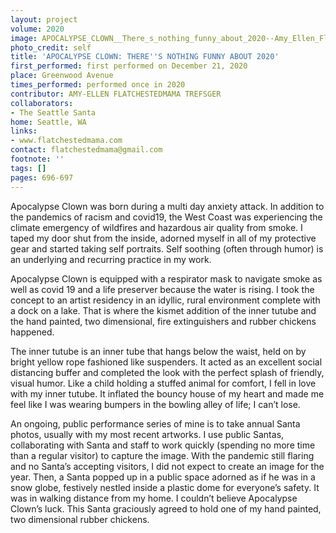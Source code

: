 ```yaml
---
layout: project
volume: 2020
image: APOCALYPSE_CLOWN__There_s_nothing_funny_about_2020--Amy_Ellen_Flatchestedmama_Trefsger.jpg
photo_credit: self
title: 'APOCALYPSE CLOWN: THERE''S NOTHING FUNNY ABOUT 2020'
first_performed: first performed on December 21, 2020
place: Greenwood Avenue
times_performed: performed once in 2020
contributor: AMY-ELLEN FLATCHESTEDMAMA TREFSGER
collaborators:
- The Seattle Santa
home: Seattle, WA
links:
- www.flatchestedmama.com
contact: flatchestedmama@gmail.com
footnote: ''
tags: []
pages: 696-697
---
```



Apocalypse Clown was born during a multi day anxiety attack. In addition to the pandemics of racism and covid19, the West Coast was experiencing the climate emergency of wildfires and hazardous air quality from smoke. I taped my door shut from the inside, adorned myself in all of my protective gear and started taking self portraits. Self soothing (often through humor) is an underlying and recurring practice in my work.

Apocalypse Clown is equipped with a respirator mask to navigate smoke as well as covid 19 and a life preserver because the water is rising. I took the concept to an artist residency in an idyllic, rural environment complete with a dock on a lake. That is where the kismet addition of the inner tutube and the hand painted, two dimensional, fire extinguishers and rubber chickens happened. 

The inner tutube is an inner tube that hangs below the waist, held on by bright yellow rope fashioned like suspenders. It acted as an excellent social distancing buffer and completed the look with the perfect splash of friendly, visual humor. Like a child holding a stuffed animal for comfort, I fell in love with my inner tutube. It inflated the bouncy house of my heart and made me feel like I was wearing bumpers in the bowling alley of life; I can’t lose. 

An ongoing, public performance series of mine is to take annual Santa photos, usually with my most recent artworks. I use public Santas, collaborating with Santa and staff to work quickly (spending no more time than a regular visitor) to capture the image. With the pandemic still flaring and no Santa’s accepting visitors, I did not expect to create an image for the year. Then, a Santa popped up in a public space adorned as if he was in a snow globe, festively nestled inside a plastic dome for everyone’s safety. It was in walking distance from my home. I couldn’t believe Apocalypse Clown’s luck. This Santa graciously agreed to hold one of my hand painted, two dimensional rubber chickens.
